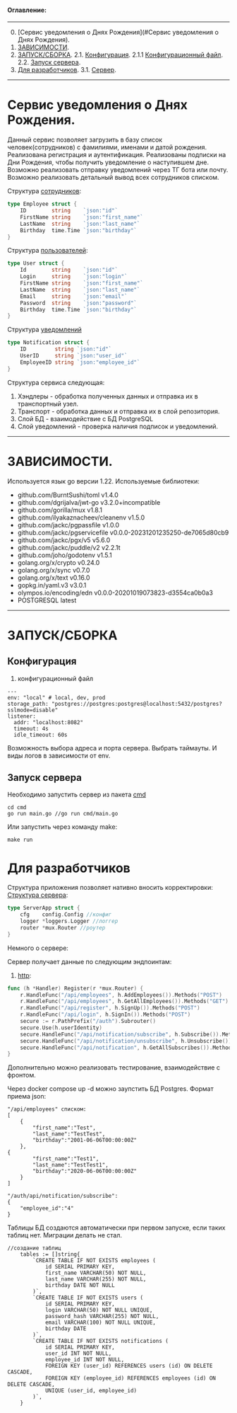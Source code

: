 #### Оглавление:
____
0. [Сервис уведомления о Днях Рождения](#Сервис уведомления о Днях Рождения).
1. [ЗАВИСИМОСТИ](#зависимости).
2. [ЗАПУСК/СБОРКА](#запусксборка).
2.1. [Конфигурация](#конфигурация).
2.1.1 [Конфигурационный файл](#3-конфигурационный-файл).
2.2. [Запуск сервера](#запуск-сервера).
3. [Для разработчиков](#для-разработчиков).
3.1. [Сервер](#2-сервер).
____

# Сервис уведомления о Днях Рождения.

Данный сервис позволяет загрузить в базу список человек(сотрудников) с фамилиями, именами и датой рождения. Реализована регистрация и аутентификация. Реализованы подписки на Дни Рождения, чтобы получить уведомление о наступившем дне.
Возможно реализовать отправку уведомлений через ТГ бота или почту. Возможно реализовать детальный вывод всех сотрудников списком.

Структура [сотрудников](https://github.com/CyrilSbrodov/birthdayNotification/blob/main/internal/models/employee.go):
```GO
type Employee struct {
	ID        string    `json:"id"`
	FirstName string    `json:"first_name"`
	LastName  string    `json:"last_name"`
	Birthday  time.Time `json:"birthday"`
}
```
Структура [пользователей](https://github.com/CyrilSbrodov/birthdayNotification/blob/main/internal/models/user.go):
```GO
type User struct {
	Id        string    `json:"id"`
	Login     string    `json:"login"`
	FirstName string    `json:"first_name"`
	LastName  string    `json:"last_name"`
	Email     string    `json:"email"`
	Password  string    `json:"password"`
	Birthday  time.Time `json:"birthday"`
}
```
Структура [уведомлений](https://github.com/CyrilSbrodov/birthdayNotification/blob/main/internal/models/notification.go)
```GO
type Notification struct {
	ID         string `json:"id"`
	UserID     string `json:"user_id"`
	EmployeeID string `json:"employee_id"`
}
```

Структура сервиса следующая:
1) Хэндлеры - обработка полученных данных и отправка их в транспортный узел.
2) Транспорт - обработка данных и отправка их в слой репозитория.
3) Слой БД - взаимодействие с БД PostgreSQL
4) Слой уведомлений - проверка наличия подписок и уведомлений.
____
# ЗАВИСИМОСТИ.

Используется язык go версии 1.22. Используемые библиотеки:
- github.com/BurntSushi/toml v1.4.0
- github.com/dgrijalva/jwt-go v3.2.0+incompatible
- github.com/gorilla/mux v1.8.1
- github.com/ilyakaznacheev/cleanenv v1.5.0
- github.com/jackc/pgpassfile v1.0.0
- github.com/jackc/pgservicefile v0.0.0-20231201235250-de7065d80cb9
- github.com/jackc/pgx/v5 v5.6.0
- github.com/jackc/puddle/v2 v2.2.1t
- github.com/joho/godotenv v1.5.1
- golang.org/x/crypto v0.24.0
- golang.org/x/sync v0.7.0
- golang.org/x/text v0.16.0
- gopkg.in/yaml.v3 v3.0.1
- olympos.io/encoding/edn v0.0.0-20201019073823-d3554ca0b0a3
- POSTGRESQL latest
____

# ЗАПУСК/СБОРКА

## Конфигурация

1) конфигурационный файл

```
---
env: "local" # local, dev, prod
storage_path: "postgres://postgres:postgres@localhost:5432/postgres?sslmode=disable"
listener:
  addr: "localhost:8082"
  timeout: 4s
  idle_timeout: 60s
```

Возможность выбора адреса и порта сервера. Выбрать таймауты. И виды логов в зависимости от env.

## Запуск сервера

Необходимо запустить сервер из пакета [cmd](https://github.com/CyrilSbrodov/birthdayNotification/blob/main/cmd/main.go)
```
cd cmd
go run main.go //go run cmd/main.go
```
Или запустить через команду make:
```
make run
```
 
# Для разработчиков
Структура приложения позволяет нативно вносить корректировки:
[Структура сервера](https://github.com/CyrilSbrodov/birthdayNotification/blob/main/internal/app/app.go):
```GO
type ServerApp struct {
	cfg    config.Config //конфиг
	logger *loggers.Logger //логгер
	router *mux.Router //роутер
}
```

Немного о сервере:

Сервер получает данные по следующим эндпоинтам:
1) [http](https://github.com/CyrilSbrodov/birthdayNotification/blob/main/internal/handlers/handler.go):
```GO
func (h *Handler) Register(r *mux.Router) {
	r.HandleFunc("/api/employees", h.AddEmployees()).Methods("POST")
	r.HandleFunc("/api/employees", h.GetAllEmployees()).Methods("GET")
	r.HandleFunc("/api/register", h.SignUp()).Methods("POST")
	r.HandleFunc("/api/login", h.SignIn()).Methods("POST")
	secure := r.PathPrefix("/auth").Subrouter()
	secure.Use(h.userIdentity)
	secure.HandleFunc("/api/notification/subscribe", h.Subscribe()).Methods("POST")
	secure.HandleFunc("/api/notification/unsubscribe", h.Unsubscribe()).Methods("POST")
	secure.HandleFunc("/api/notification", h.GetAllSubscribes()).Methods("GET")
}
```

Дополнительно можно реализовать тестирование, взаимодействие с фронтом.

Через docker compose up -d можно заупстить БД Postgres.
Формат приема json:
```
"/api/employees" списком:
[
    {
        "first_name":"Test",
        "last_name":"TestTest",
        "birthday":"2001-06-06T00:00:00Z"
    },
{
        "first_name":"Test1",
        "last_name":"TestTest1",
        "birthday":"2020-06-06T00:00:00Z"
    }
]

"/auth/api/notification/subscribe":
{
    "employee_id":"4"
}
```

Таблицы БД создаются автоматически при первом запуске, если таких таблиц нет. Миграции делать не стал.
```
//создание таблиц
	tables := []string{
		`CREATE TABLE IF NOT EXISTS employees (
            id SERIAL PRIMARY KEY,
            first_name VARCHAR(50) NOT NULL,
            last_name VARCHAR(255) NOT NULL,
    		birthday DATE NOT NULL
        )`,
		`CREATE TABLE IF NOT EXISTS users (
            id SERIAL PRIMARY KEY,
            login VARCHAR(50) NOT NULL UNIQUE,
            password_hash VARCHAR(255) NOT NULL,
            email VARCHAR(100) NOT NULL UNIQUE,
    		birthday DATE
        )`,
		`CREATE TABLE IF NOT EXISTS notifications (
    		id SERIAL PRIMARY KEY,
    		user_id INT NOT NULL,
    		employee_id INT NOT NULL,
            FOREIGN KEY (user_id) REFERENCES users (id) ON DELETE CASCADE,
            FOREIGN KEY (employee_id) REFERENCES employees (id) ON DELETE CASCADE,
            UNIQUE (user_id, employee_id)
        )`,
	}
```
